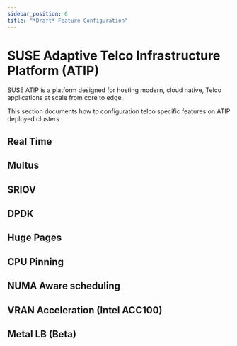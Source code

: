 ```yaml
---
sidebar_position: 6
title: "*Draft* Feature Configuration"
---
```


# SUSE Adaptive Telco Infrastructure Platform (ATIP)

SUSE ATIP is a platform designed for hosting modern, cloud native, Telco applications at scale from core to edge. 

This section documents how to configuration telco specific features on ATIP deployed clusters

##  Real Time
##  Multus
##  SRIOV
##  DPDK
##  Huge Pages
##  CPU Pinning
##  NUMA Aware scheduling
##  VRAN Acceleration (Intel ACC100)    
##  Metal LB (Beta)


